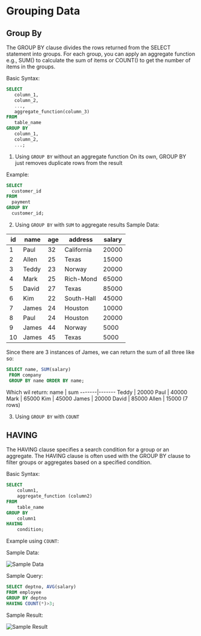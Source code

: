 # Grouping Data

## Group By

The GROUP BY clause divides the rows returned from the SELECT statement into groups. For each group, you can apply an aggregate function e.g.,  SUM() to calculate the sum of items or COUNT() to get the number of items in the groups.



Basic Syntax:
```SQL
SELECT 
   column_1, 
   column_2,
   ...,
   aggregate_function(column_3)
FROM 
   table_name
GROUP BY 
   column_1,
   column_2,
   ...;
 ```
 
 1. Using `GROUP BY` without an aggregate function
On its own, GROUP BY just removes duplicate rows from the result

Example:
 ```SQL
 SELECT
   customer_id
FROM
   payment
GROUP BY
   customer_id;
 ```
 
 2. Using `GROUP BY` with `SUM` to aggregate results
 Sample Data:
 
 
 
 | id | name  | age | address      | salary |
| -- | ----- | --- | ------------ | ------ |
|  1 | Paul  |  32 | California   |  20000 |
|  2 | Allen |  25 | Texas        |  15000 |
   3 | Teddy |  23 | Norway       |  20000 |
   4 | Mark  |  25 | Rich-Mond    |  65000 |
   5 | David |  27 | Texas        |  85000 |
   6 | Kim   |  22 | South-Hall   |  45000 |
   7 | James |  24 | Houston      |  10000 |
   8 | Paul  |  24 | Houston      |  20000 |
   9 | James |  44 | Norway       |   5000 |
  10 | James |  45 | Texas        |   5000 |
 
 Since there are 3 instances of James, we can return the sum of all three like so:
 ```SQL
SELECT name, SUM(salary) 
  FROM company 
  GROUP BY name ORDER BY name;
```
Which wil return:
 name  |  sum
-------|-------
 Teddy | 20000
 Paul  | 40000
 Mark  | 65000
 Kim   | 45000
 James | 20000
 David | 85000
 Allen | 15000
(7 rows)

3. Using `GROUP BY` with `COUNT`


## HAVING
The HAVING clause specifies a search condition for a group or an aggregate. The HAVING clause is often used with the GROUP BY clause to filter groups or aggregates based on a specified condition.

Basic Syntax:
```SQL
SELECT
	column1,
	aggregate_function (column2)
FROM
	table_name
GROUP BY
	column1
HAVING
	condition;
```


Example using `COUNT`:

Sample Data:

![Sample Data](https://www.w3resource.com/w3r_images/pgsql-sample-table-employee.gif)

Sample Query:
```SQL
SELECT deptno, AVG(salary)
FROM employee
GROUP BY deptno
HAVING COUNT(*)>3;
```

Sample Result:

![Sample Result](https://www.w3resource.com/w3r_images/postgresql-having-example1.png)
